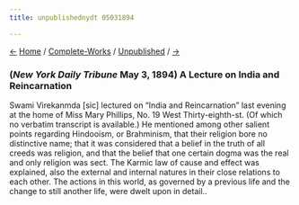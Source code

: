 ```yaml
---
title: unpublishednydt 05031894

---
```

<div>

[←](nyt_05031894.htm) [Home](../../index.htm) /
[Complete-Works](../complete_works.htm) /
[Unpublished](unpublished_contents.htm) /
[→](lincolneveningnews_11151894.htm)

  

### (*New York Daily Tribune* May 3, 1894)  A Lecture on India and Reincarnation

Swami Virekanmda \[sic\] lectured on “India and Reincarnation” last
evening at the home of Miss Mary Phillips, No. 19 West Thirty-eighth-st.
(Of which no verbatim transcript is available.) He mentioned among other
salient points regarding Hindooism, or Brahminism, that their religion
bore no distinctive name; that it was considered that a belief in the
truth of all creeds was religion, and that the belief that one certain
dogma was the real and only religion was sect. The Karmic law of cause
and effect was explained, also the external and internal natures in
their close relations to each other. The actions in this world, as
governed by a previous life and the change to still another life, were
dwelt upon in detail..

</div>
